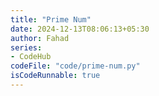 ```yaml
---
title: "Prime Num"
date: 2024-12-13T08:06:13+05:30
author: Fahad
series:
- CodeHub
codeFile: "code/prime-num.py"
isCodeRunnable: true
---
```

